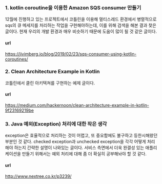 ### 1. kotlin coroutine을 이용한 Amazon SQS consumer 만들기
12월에 진행하고 있는 프로젝트에서 코틀린을 이용해 멀티스레드 환경에서 병렬적으로 sqs의 큐 메세지를 처리하는 작업을 구현해야하는데, 이를 위해 검색을 해본 결과
찾은 글이다. 현재 우리의 개발 환경과 매우 비슷하기 때문에 도움이 많이 될 것 같은 글이다.

#### url
https://jivimberg.io/blog/2019/02/23/sqs-consumer-using-kotlin-coroutines/

### 2. Clean Architecture Example in Kotlin
코틀린에서 클린 아키텍쳐를 구현하는 예제 글이다.

#### url
https://medium.com/hackernoon/clean-architecture-example-in-kotlin-9f23169219be

### 3. Java 예외(Exception) 처리에 대한 작은 생각
exception은 효율적으로 처리하는 것이 어렵고, 또 중요함에도 불구하고 등한시해왔던 부분인 것 같다. checked exception과 unchecked exception을 각각 어떻게 처리해야 하는지 간략한 설명이 나와있는 글이다. 서비스 측면에서 더욱 완결성 있는 애플리케이션을 만들기 위해서는 예외 처리에 대해 좀 더 확실히 공부해놔야 할 것 같다.

#### url
http://www.nextree.co.kr/p3239/

